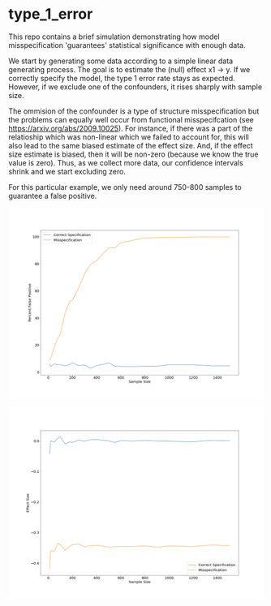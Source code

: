 # type_1_error

This repo contains a brief simulation demonstrating how model misspecification 'guarantees' statistical significance with enough data.

We start by generating some data according to a simple linear data generating process. The goal is to estimate the (null) effect x1 -> y. If we correctly specify the model, the type 1 error rate stays as expected. However, if we exclude one of the confounders, it rises sharply with sample size.

The ommision of the confounder is a type of structure misspecification but the problems can equally well occur from functional misspecifcation   (see https://arxiv.org/abs/2009.10025). For instance, if there was a part of the relatioship which was non-linear which we failed to account for, this will also lead to the same biased estimate of the effect size. And, if the effect size estimate is biased, then it will be non-zero (because we know the true value is zero). Thus, as we collect more data, our confidence intervals shrink and we start excluding zero.

For this particular example, we only need around 750-800 samples to guarantee a false positive. 

![alt text](https://github.com/matthewvowels1/type_1_error/blob/main/type_1_error_rate_misspecification.png)


![alt text](https://github.com/matthewvowels1/type_1_error/blob/main/effect_size_null_effect_misspecification.png)
